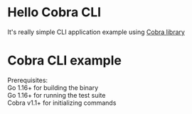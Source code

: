# Hello Cobra CLI

It's really simple CLI application example using [Cobra library](https://github.com/spf13/cobra)

# Cobra CLI example
Prerequisites: </br>
Go 1.16+ for building the binary </br>
Go 1.16+ for running the test suite </br>
Cobra v1.1+ for initializing commands </br>
